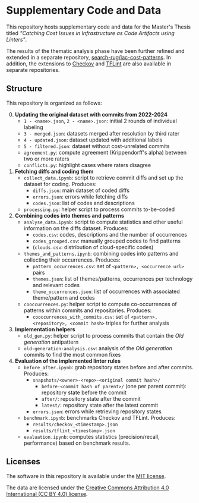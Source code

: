 # Supplementary Code and Data

This repository hosts supplementary code and data for the Master's Thesis titled *"Catching Cost Issues in Infrastructure as Code Artifacts using Linters"*.

The results of the thematic analysis phase have been further refined and extended in a separate repository, [search-rug/iac-cost-patterns](https://github.com/search-rug/iac-cost-patterns). In addition, the extensions to [Checkov](https://github.com/InputUsername/checkov/tree/cost-rules) and [TFLint](https://github.com/InputUsername/tflint-ruleset-cost) are also available in separate repositories.

## Structure

This repository is organized as follows:

0. **Updating the original dataset with commits from 2022-2024**
    - `1 - <name>.json`, `2 - <name>.json`: initial 2 rounds of individual labeling
    - `3 - merged.json`: datasets merged after resolution by third rater
    - `4 - updated.json`: dataset updated with additional labels
    - `5 - filtered.json`: dataset without cost-unrelated commits
    - `agreement.py`: compute agreement (Krippendorff's alpha) between two or more raters
    - `conflicts.py`: highlight cases where raters disagree
1. **Fetching diffs and coding them**
    - `collect_data.ipynb`: script to retrieve commit diffs and set up the dataset for coding. Produces:
        - `diffs.json`: main dataset of coded diffs
        - `errors.json`: errors while fetching diffs
        - `codes.json`: list of codes and descriptions
    - `processing.py`: helper script to process commits to-be-coded
2. **Combining codes into themes and patterns**
    - `analyse_data.ipynb`: script to compute statistics and other useful information on the diffs dataset. Produces:
        - `codes.csv`: codes, descriptions and the number of occurrences
        - `codes_grouped.csv`: manually grouped codes to find patterns
        - (`clouds.csv`: distribution of cloud-specific codes)
    - `themes_and_patterns.ipynb`: combining codes into patterns and collecting their occurrences. Produces:
        - `pattern_occurrences.csv`: set of `<pattern>, <occurrence url>` pairs
        - `themes.json`: list of themes/patterns, occurrences per technology and relevant codes
        - `theme_occurrences.json`: list of occurrences with associated theme/pattern and codes
    - `cooccurrences.py`: helper script to compute co-occurrences of patterns within commits and repositories. Produces:
        - `cooccurrences_with_commits.csv`: set of `<pattern>, <repository>, <commit hash>` triples for further analysis
3. **Implementation helpers**
    - `old_gen.py`: helper script to process commits that contain the *Old generation* antipattern
    - `old-generation-analysis.csv`: analysis of the *Old generation* commits to find the most common fixes
4. **Evaluation of the implemented linter rules**
    - `before_after.ipynb`: grab repository states before and after commits. Produces:
        - `snapshots/<owner>-<repo>-<original commit hash>/`
            - `before-<commit hash of parent>/` (one per parent commit): repository state before the commit
            - `after/`: repository state after the commit
            - `latest/`: repository state after the latest commit
        - `errors.json`: errors while retrieving repository states
    - `benchmark.ipynb`: benchmarks Checkov and TFLint. Produces:
        - `results/checkov_<timestamp>.json`
        - `results/tflint_<timestamp>.json`
    - `evaluation.ipynb`: computes statistics (precision/recall, performance) based on benchmark results.

## Licenses

The software in this repository is available under the [MIT license](LICENSE).

The data are licensed under the [Creative Commons Attribution 4.0 International (CC BY 4.0) license](https://creativecommons.org/licenses/by/4.0/).
